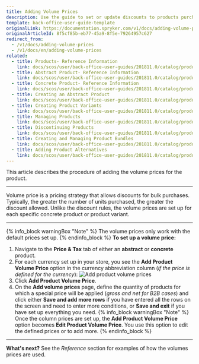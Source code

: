 ```yaml
---
title: Adding Volume Prices
description: Use the guide to set or update discounts to products purchased in bulk from the Back Office.
template: back-office-user-guide-template
originalLink: https://documentation.spryker.com/v1/docs/adding-volume-prices
originalArticleId: 8f5cf85b-eb77-45a9-8f5e-79264957c627
redirect_from:
  - /v1/docs/adding-volume-prices
  - /v1/docs/en/adding-volume-prices
related:
  - title: Products- Reference Information
    link: docs/scos/user/back-office-user-guides/201811.0/catalog/products/references/products-reference-information.html
  - title: Abstract Product- Reference Information
    link: docs/scos/user/back-office-user-guides/201811.0/catalog/products/references/abstract-product-reference-information.html
  - title: Concrete Product- Reference Information
    link: docs/scos/user/back-office-user-guides/201811.0/catalog/products/references/concrete-product-reference-information.html
  - title: Creating an Abstract Product
    link: docs/scos/user/back-office-user-guides/201811.0/catalog/products/abstract-products/creating-abstract-products-and-product-bundles.html
  - title: Creating Product Variants
    link: docs/scos/user/back-office-user-guides/201811.0/catalog/products/concrete-products/creating-product-variants.html
  - title: Managing Products
    link: docs/scos/user/back-office-user-guides/201811.0/catalog/products/managing-products/managing-products.html
  - title: Discontinuing Products
    link: docs/scos/user/back-office-user-guides/201811.0/catalog/products/managing-products/discontinuing-products.html
  - title: Creating and Managing Product Bundles
    link: docs/scos/user/back-office-user-guides/201811.0/catalog/products/abstract-products/creating-product-bundles.html
  - title: Adding Product Alternatives
    link: docs/scos/user/back-office-user-guides/201811.0/catalog/products/managing-products/adding-product-alternatives.html
---
```


This article describes the procedure of adding the volume prices for the product.
***
Volume price is a pricing strategy that allows discounts for bulk purchases. Typically, the greater the number of units purchased, the greater the discount allowed. 
Unlike the discount rules, the volume prices are set up for each specific concrete product or product variant.
***
{% info_block warningBox "Note" %}
The volume prices only work with the default prices set up.
{% endinfo_block %}
**To set up a volume price:**
1. Navigate to the **Price & Tax** tab of either an **abstract** or **concrete** product.
2. For each currency set up in your store, you see the **Add Product Volume Price** option in the currency abbreviation column (_if the price is defined for the currency_):
    ![Add product volume prices](https://spryker.s3.eu-central-1.amazonaws.com/docs/User+Guides/Back+Office+User+Guides/Products/Products/Managing+products/Adding+Volume+Prices/add-product-volume-price.png) 
3. Click **Add Product Volume Price**.
4. On the **Add volume prices** page, define the quantity of products for which a special price will be applied (_gross and net for B2B cases_)  and click either **Save and add more rows** if you have entered all the rows on the screen and need to enter more conditions, or **Save and exit** if you have set up everything you need.
{% info_block warningBox "Note" %}
Once the column prices are set up, the **Add Product Volume Price** option becomes **Edit Product Volume Price**. You use this option to edit the defined prices or to add more.
{% endinfo_block %}
***
**What's next?**
See the _Reference_ section for examples of how the volumes prices are used.
